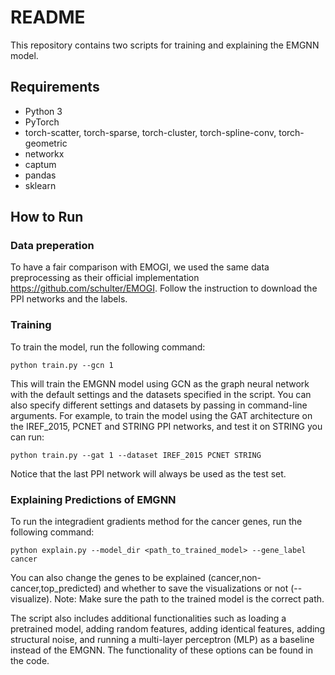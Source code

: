 # README

This repository contains two scripts for training and explaining the EMGNN model.

## Requirements
- Python 3
- PyTorch
- torch-scatter, torch-sparse, torch-cluster, torch-spline-conv, torch-geometric
- networkx
- captum
- pandas
- sklearn

## How to Run


### Data preperation 

To have a fair comparison with EMOGI, we used the same data preprocessing as their official implementation https://github.com/schulter/EMOGI. Follow the instruction to download the PPI networks and the labels.

### Training

To train the model, run the following command:

    python train.py --gcn 1 

This will train the EMGNN model using GCN as the graph neural network with the default settings and the datasets specified in the script. You can also specify different settings and datasets by passing in command-line arguments. For example, to train the model using the GAT architecture on the IREF_2015, PCNET and STRING PPI networks, and test it on STRING you can run:

    python train.py --gat 1 --dataset IREF_2015 PCNET STRING

Notice that the last PPI network will always be used as the test set.

### Explaining Predictions of EMGNN

To run the integradient gradients method for the cancer genes, run the following command:

    python explain.py --model_dir <path_to_trained_model> --gene_label cancer

You can also change the genes to be explained (cancer,non-cancer,top_predicted) and whether to save the visualizations or not (--visualize).
Note: Make sure the path to the trained model is the correct path.

The script also includes additional functionalities such as loading a pretrained model, adding random features, adding identical features, adding structural noise, and running a multi-layer perceptron (MLP) as a baseline instead of the EMGNN. The functionality of these options can be found in the code.

